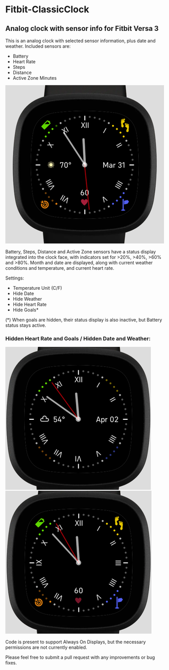 # Fitbit-ClassicClock
## Analog clock with sensor info for Fitbit Versa 3
This is an analog clock with selected sensor information, plus date and weather. Included sensors are: 
+ Battery
+ Heart Rate
+ Steps
+ Distance
+ Active Zone Minutes

<img src="Screenshot.png" />

Battery, Steps, Distance and Active Zone sensors have a status display integrated into the clock face, with indicators set for >20%, >40%, >60% and >80%. Month and date are displayed, along with current weather conditions and temperature, and current heart rate.

Settings:
+ Temperature Unit (C/F)
+ Hide Date
+ Hide Weather
+ Hide Heart Rate
+ Hide Goals*
 
 (*) When goals are hidden, their status display is also inactive, but Battery status stays active.

### Hidden Heart Rate and Goals / Hidden Date and Weather:
<img src="Screenshot2.png" /><img src="Screenshot3.png" />

Code is present to support Always On Displays, but the necessary permissions are not currently enabled.

Please feel free to submit a pull request with any improvements or bug fixes.